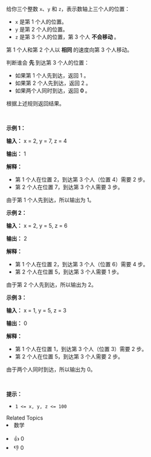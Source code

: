 <p data-end="116" data-start="0">给你三个整数 <code data-end="33" data-start="30">x</code>、<code data-end="38" data-start="35">y</code> 和 <code data-end="47" data-start="44">z</code>，表示数轴上三个人的位置：</p>

<ul data-end="252" data-start="118"> 
 <li data-end="154" data-start="118"><code data-end="123" data-start="120">x</code> 是第 1 个人的位置。</li> 
 <li data-end="191" data-start="155"><code data-end="160" data-start="157">y</code> 是第 2 个人的位置。</li> 
 <li data-end="252" data-start="192"><code data-end="197" data-start="194">z</code> 是第 3 个人的位置，第 3 个人&nbsp;<strong>不会移动&nbsp;</strong>。</li> 
</ul>

<p data-end="322" data-start="254">第 1 个人和第 2 个人以&nbsp;<strong>相同&nbsp;</strong>的速度向第 3 个人移动。</p>

<p data-end="372" data-start="324">判断谁会&nbsp;<strong>先&nbsp;</strong>到达第 3 个人的位置：</p>

<ul data-end="505" data-start="374"> 
 <li data-end="415" data-start="374">如果第 1 个人先到达，返回 1 。</li> 
 <li data-end="457" data-start="416">如果第 2 个人先到达，返回 2 。</li> 
 <li data-end="505" data-start="458">如果两个人同时到达，返回 <strong>0&nbsp;</strong>。</li> 
</ul>

<p data-end="537" data-is-last-node="" data-is-only-node="" data-start="507">根据上述规则返回结果。</p>

<p>&nbsp;</p>

<p><strong class="example">示例 1：</strong></p>

<div class="example-block"> 
 <p><strong>输入：</strong> <span class="example-io">x = 2, y = 7, z = 4</span></p> 
</div>

<p><strong>输出：</strong> <span class="example-io">1</span></p>

<p><strong>解释：</strong></p>

<ul data-end="258" data-start="113"> 
 <li data-end="193" data-start="113">第 1 个人在位置 2，到达第 3 个人（位置 4）需要 2 步。</li> 
 <li data-end="258" data-start="194">第 2 个人在位置 7，到达第 3 个人需要 3 步。</li> 
</ul>

<p data-end="317" data-is-last-node="" data-is-only-node="" data-start="260">由于第 1 个人先到达，所以输出为 1。</p>

<p><strong class="example">示例 2：</strong></p>

<div class="example-block"> 
 <p><strong>输入：</strong> <span class="example-io">x = 2, y = 5, z = 6</span></p> 
</div>

<p><strong>输出：</strong> <span class="example-io">2</span></p>

<p><strong>解释：</strong></p>

<ul data-end="245" data-start="92"> 
 <li data-end="174" data-start="92">第 1 个人在位置 2，到达第 3 个人（位置 6）需要 4 步。</li> 
 <li data-end="245" data-start="175">第 2 个人在位置 5，到达第 3 个人需要 1 步。</li> 
</ul>

<p data-end="304" data-is-last-node="" data-is-only-node="" data-start="247">由于第 2 个人先到达，所以输出为 2。</p>

<p><strong class="example">示例 3：</strong></p>

<div class="example-block"> 
 <p><strong>输入：</strong> <span class="example-io">x = 1, y = 5, z = 3</span></p> 
</div>

<p><strong>输出：</strong> <span class="example-io">0</span></p>

<p><strong>解释：</strong></p>

<ul data-end="245" data-start="92"> 
 <li data-end="174" data-start="92">第 1 个人在位置 1，到达第 3 个人（位置 3）需要 2 步。</li> 
 <li data-end="245" data-start="175">第 2 个人在位置 5，到达第 3 个人需要 2 步。</li> 
</ul>

<p data-end="304" data-is-last-node="" data-is-only-node="" data-start="247">由于两个人同时到达，所以输出为 0。</p>

<p>&nbsp;</p>

<p><strong>提示：</strong></p>

<ul> 
 <li><code>1 &lt;= x, y, z &lt;= 100</code></li> 
</ul>

<div><div>Related Topics</div><div><li>数学</li></div></div><br><div><li>👍 0</li><li>👎 0</li></div>